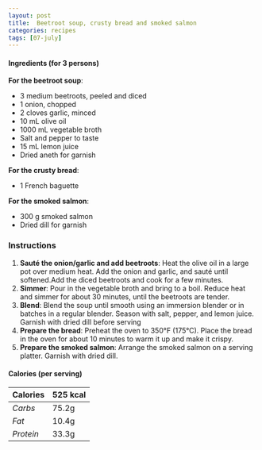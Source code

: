 ```yaml
---
layout: post
title:  Beetroot soup, crusty bread and smoked salmon
categories: recipes
tags: [07-july]
---
```


#### Ingredients (for 3 persons)

**For the beetroot soup**:
- 3 medium beetroots, peeled and diced
- 1 onion, chopped
- 2 cloves garlic, minced
- 10 mL olive oil
- 1000 mL vegetable broth
- Salt and pepper to taste
- 15 mL lemon juice
- Dried aneth for garnish

**For the crusty bread**:
- 1 French baguette

**For the smoked salmon**:
- 300 g smoked salmon
- Dried dill for garnish

### Instructions

1. **Sauté the onion/garlic and add beetroots**: Heat the olive oil in a large pot over medium heat. Add the onion and garlic, and sauté until softened.Add the diced beetroots and cook for a few minutes.
2. **Simmer**:
Pour in the vegetable broth and bring to a boil. Reduce heat and simmer for about 30 minutes, until the beetroots are tender.
3. **Blend**:
Blend the soup until smooth using an immersion blender or in batches in a regular blender.
Season with salt, pepper, and lemon juice. Garnish with dried dill before serving
4. **Prepare the bread**:
Preheat the oven to 350°F (175°C). Place the bread in the oven for about 10 minutes to warm it up and make it crispy.
5. **Prepare the smoked salmon**:
Arrange the smoked salmon on a serving platter. Garnish with dried dill.

#### Calories (per serving)

| **Calories** | 525 kcal |
| ----------- | ----------- |
| *Carbs* | 75.2g |
| *Fat* | 10.4g |
| *Protein* | 33.3g |
